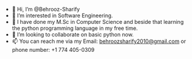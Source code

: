 - 👋 Hi, I’m @Behrooz-Sharify
- 👀 I’m interested in Software Engineering. 
- 🌱 I have done my M.Sc in Computer Science and beside that learning the python programming language in my free time.
- 💞️ I’m looking to collaborate on basic python now.
- 📫 You can reach me via my Email: behroozsharify2010@gmail.com or phone number: +1 774 405-0309

<!---
Behrooz-Sharify/Behrooz-Sharify is a ✨ special ✨ repository because its `README.md` (this file) appears on your GitHub profile.
You can click the Preview link to take a look at your changes.
--->
